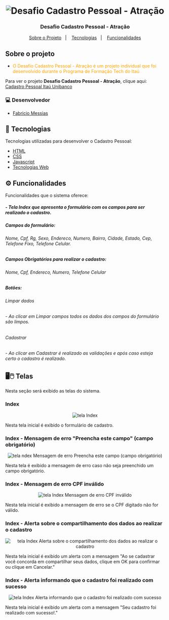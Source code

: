 <h1 align="center">
<img src="https://cadastro-pessoal-formulario.netlify.app/img/imageREADME/logoREADME.png" title="Desafio Cadastro Pessoal - Atração" />
</h1>

<h3 align="center">
  Desafio Cadastro Pessoal - Atração
</h3>

<p align="center">
  <a href="#-sobre-o-projeto">Sobre o Projeto</a>&nbsp;&nbsp;&nbsp;|&nbsp;&nbsp;&nbsp;
  <a href="#-tecnologias">Tecnologias</a>&nbsp;&nbsp;&nbsp;|&nbsp;&nbsp;&nbsp;
  <a href="#-funcionalidades">Funcionalidades</a>
</p>

## Sobre o projeto

- <p style="color: orange;">O Desafio Cadastro Pessoal - Atração é um projeto individual que foi desenvolvido durante o Programa de Formação Tech do Itaú </p>

Para ver o projeto **Desafio Cadastro Pessoal - Atração**, clique aqui: [Cadastro Pessoal Itaú Unibanco](https://cadastro-pessoal-formulario.netlify.app/) 

### 💻 Desenvolvedor

- [Fabricio Messias](https://github.com/FabricioMessias)


## 🚀 Tecnologias 

Tecnologias utilizadas para desenvolver o Cadastro Pessoal:

- [HTML](https://www.w3schools.com/html/)
- [CSS](https://www.w3schools.com/css/)
- [Javascript](https://www.w3schools.com/js/)
- [Tecnologias Web](https://developer.mozilla.org/pt-BR/docs/Web)


## ⚙️ Funcionalidades
Funcionalidades que o sistema oferece:
##### - Tela Index que apresenta o formulário com os campos para ser realizado o cadastro.

##### Campos do formulário:
###### Nome, Cpf, Rg, Sexo, Endereco, Numero, Bairro, Cidade, Estado, Cep, Telefone Fixo, Telefone Celular.

##### Campos Obrigatórios para realizar o cadastro:
###### Nome, Cpf, Endereco, Numero, Telefone Celular

##### Botões:
###### Limpar dados
###### - Ao clicar em Limpar campos todos os dados dos campos do formulário são limpos.
###### Cadastrar
###### - Ao clicar em Cadastrar é realizado as validações e após caso esteja certo o cadastro é realizado.

## 🖥️🖱️ Telas 

Nesta seção será exibido as telas do sistema.

### Index
<p align="center">
<img src="https://cadastro-pessoal-formulario.netlify.app/img/imageREADME/telaFormulario.png" title="tela Index" />
</p>
Nesta tela inicial é exibido o formulário de cadastro.

### Index - Mensagem de erro "Preencha este campo" (campo obrigatório)
<p align="center">
<img src="https://cadastro-pessoal-formulario.netlify.app/img/imageREADME/telaMensagemErro.png" title="tela ndex  Mensagem de erro Preencha este campo (campo obrigatório)" />
</p>
Nesta tela é exibido a mensagem de erro caso não seja preenchido um campo obrigatório.


### Index - Mensagem de erro CPF inválido
<p align="center">
<img src="https://cadastro-pessoal-formulario.netlify.app/img/imageREADME/telaMensagemCpfInvalido.png" title="tela Index Mensagem de erro CPF inválido"/>
</p>
Nesta tela inicial é exibido a mensagem de erro se o CPF digitado não for válido.

### Index - Alerta sobre o compartilhamento dos dados ao realizar o cadastro
<p align="center">
<img src="https://cadastro-pessoal-formulario.netlify.app/img/imageREADME/telaAlertaPrivacidade.png" title="tela Index Alerta sobre o compartilhamento dos dados ao realizar o cadastro"/>
</p>
Nesta tela inicial é exibido um alerta com a mensagem "Ao se cadastrar você concorda em compartilhar seus dados, clique em OK para confirmar ou clique em Cancelar."

### Index - Alerta informando que o cadastro foi realizado com sucesso
<p align="center">
<img src="https://cadastro-pessoal-formulario.netlify.app/img/imageREADME/telaAlertaCadastroSucesso.png" title="tela Index Alerta informando que o cadastro foi realizado com sucesso"/>
</p>
Nesta tela inicial é exibido um alerta com a mensagem "Seu cadastro foi realizado com sucesso!."
